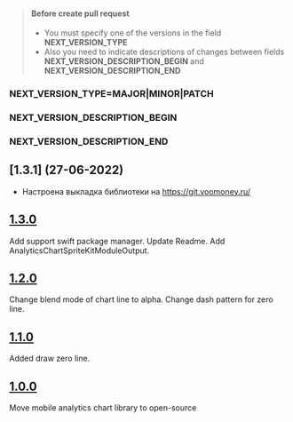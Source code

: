 > #### Before create pull request
> - You must specify one of the versions in the field **NEXT_VERSION_TYPE**
> - Also you need to indicate descriptions of changes between fields **NEXT_VERSION_DESCRIPTION_BEGIN** and **NEXT_VERSION_DESCRIPTION_END**
### NEXT_VERSION_TYPE=MAJOR|MINOR|PATCH
### NEXT_VERSION_DESCRIPTION_BEGIN
### NEXT_VERSION_DESCRIPTION_END

## [1.3.1] (27-06-2022)

* Настроена выкладка библиотеки на https://git.yoomoney.ru/

## [1.3.0](30-04-2021)

Add support swift package manager. Update Readme. Add AnalyticsChartSpriteKitModuleOutput.

## [1.2.0](26-04-2021)

Change blend mode of chart line to alpha. Change dash pattern for zero line.

## [1.1.0](11-12-2020)

Added draw zero line.

## [1.0.0](25-11-2020)

Move mobile analytics chart library to open-source